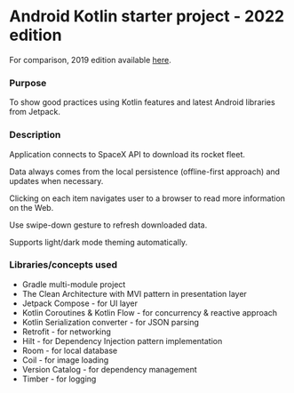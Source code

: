 # **Android Kotlin starter project - 2022 edition**

For comparison, 2019 edition available [here](https://github.com/krzdabrowski/android-starter-2019).

### **Purpose**
To show good practices using Kotlin features and latest Android libraries from Jetpack.


### **Description**
Application connects to SpaceX API to download its rocket fleet.

Data always comes from the local persistence (offline-first approach) and updates when necessary.

Clicking on each item navigates user to a browser to read more information on the Web.

Use swipe-down gesture to refresh downloaded data.

Supports light/dark mode theming automatically.


### **Libraries/concepts used**

* Gradle multi-module project
* The Clean Architecture with MVI pattern in presentation layer
* Jetpack Compose - for UI layer
* Kotlin Coroutines & Kotlin Flow - for concurrency & reactive approach
* Kotlin Serialization converter - for JSON parsing
* Retrofit - for networking
* Hilt - for Dependency Injection pattern implementation
* Room - for local database
* Coil - for image loading
* Version Catalog - for dependency management
* Timber - for logging
